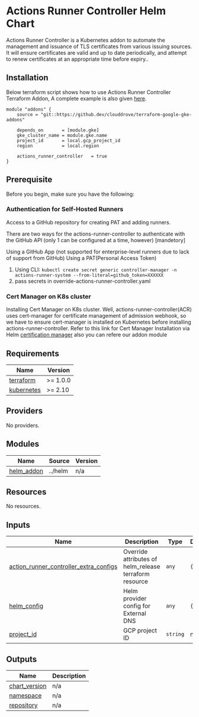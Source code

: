 # Actions Runner Controller Helm Chart

Actions Runner Controller is a Kubernetes addon to automate the management and issuance of TLS certificates from various issuing sources.
It will ensure certificates are valid and up to date periodically, and attempt to renew certificates at an appropriate time before expiry..

## Installation
Below terraform script shows how to use Actions Runner Controller Terraform Addon, A complete example is also given [here](https://github.com/clouddrove/terraform-google-gke-addons/blob/master/_examples/complete/main.tf).
```hcl
module "addons" {
    source = "git::https://github.dev/clouddrove/terraform-google-gke-addons"

    depends_on       = [module.gke]
    gke_cluster_name = module.gke.name
    project_id       = local.gcp_project_id
    region           = local.region

    actions_runner_controller   = true
}
```
## Prerequisite

Before you begin, make sure you have the following:

### Authentication for Self-Hosted Runners
Access to a GitHub repository for creating PAT and adding runners.

There are two ways for the actions-runner-controller to authenticate with the GitHub API (only 1 can be configured at a time, however) [mandetory]

Using a GitHub App (not supported for enterprise-level runners due to lack of support from GitHub)
Using a PAT(Personal Access Token) 
1. Using CLI:
   `kubectl create secret generic controller-manager -n actions-runner-system --from-literal=github_token=XXXXXX` 
2. pass secrets in override-actions-runner-controller.yaml
### Cert Manager on K8s cluster
Installing Cert Manager on K8s cluster.
Well, actions-runner-controller(ACR) uses cert-manager for certificate management of admission webhook, so we have to ensure cert-manager is installed on Kubernetes before installing actions-runner-controller.
Refer to this link for Cert Manager Installation via Helm [certification manager](https://artifacthub.io/packages/helm/cert-manager/cert-manager) also you can refere our addon module

<!-- BEGINNING OF PRE-COMMIT-TERRAFORM DOCS HOOK -->
## Requirements

| Name | Version |
|------|---------|
| <a name="requirement_terraform"></a> [terraform](#requirement\_terraform) | >= 1.0.0 |
| <a name="requirement_kubernetes"></a> [kubernetes](#requirement\_kubernetes) | >= 2.10 |

## Providers

No providers.

## Modules

| Name | Source | Version |
|------|--------|---------|
| <a name="module_helm_addon"></a> [helm\_addon](#module\_helm\_addon) | ../helm | n/a |

## Resources

No resources.

## Inputs

| Name | Description | Type | Default | Required |
|------|-------------|------|---------|:--------:|
| <a name="input_action_runner_controller_extra_configs"></a> [action_runner\_controller\_extra\_configs](#input\_external\_dns\_extra\_configs) | Override attributes of helm\_release terraform resource | `any` | `{}` | no |
| <a name="input_helm_config"></a> [helm\_config](#input\_helm\_config) | Helm provider config for External DNS | `any` | `{}` | no |
| <a name="input_project_id"></a> [project\_id](#input\_project\_id) | GCP project ID | `string` | n/a | yes |

## Outputs

| Name | Description |
|------|-------------|
| <a name="output_chart_version"></a> [chart\_version](#output\_chart\_version) | n/a |
| <a name="output_namespace"></a> [namespace](#output\_namespace) | n/a |
| <a name="output_repository"></a> [repository](#output\_repository) | n/a |
<!-- END OF PRE-COMMIT-TERRAFORM DOCS HOOK -->
